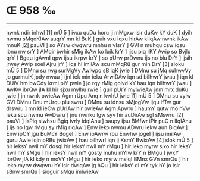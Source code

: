 # Œ 958 ‰
---
nwnk ndir inhwl ]1] mÚ 5 ] ivxu quDu horu ij mMgxw isir duKw kY duK
] dyih nwmu sMqoKIAw auqrY mn kI BuK ] guir vxu iqxu hirAw kIiqAw
nwnk ikAw mnuK ]2] pauVI ] so AYsw dwqwru mnhu n vIsrY ] GVI n
muhqu csw iqsu ibnu nw srY ] AMqir bwhir sMig ikAw ko luik krY ] ijsu
piq rKY Awip so Bvjlu qrY ] Bgqu igAwnI qpw ijsu ikrpw krY ] so pUrw
prDwnu ijs no blu DrY ] ijsih jrwey Awip soeI Ajru jrY ] iqs hI
imilAw scu mMqRü gur min DrY ]3] sloku mÚ 5 ] DMnu su rwg surMgVy
Awlwpq sB iqK jwie ] DMnu su jMq suhwvVy jo gurmuiK jpdy nwau ] ijnI
iek min ieku ArwiDAw iqn sd bilhwrY jwau ] iqn kI DUiV hm bwCdy
krmI plY pwie ] jo rqy rMig goivd kY hau iqn bilhwrY jwau ] AwKw
ibrQw jIA kI hir sjxu mylhu rwie ] guir pUrY mylwieAw jnm mrx duKu
jwie ] jn nwnk pwieAw Agm rUpu Anq n kwhU jwie ]1] mÚ 5 ] DMnu
su vylw GVI DMnu Dnu mUrqu plu swru ] DMnu su idnsu sMjogVw ijqu ifTw gur
drswru ] mn kI ieCw pUrIAw hir pwieAw Agm Apwru ] haumY qutw mo hVw
ieku scu nwmu AwDwru ] jnu nwnku lgw syv hir auDirAw sgl sMswru ]2]
pauVI ] isPiq slwhxu Bgiq ivrly idqIAnu ] saupy ijsu BMfwr iPir puC
n lIqIAnu ] ijs no lgw rMgu sy rMig riqAw ] Enw ieko nwmu ADwru iekw
aun BiqAw ] Enw ipCY jgu BuMcY BogeI ] Enw ipAwrw rbu Enwhw jogeI ]
ijsu imilAw guru Awie iqin pRBu jwixAw ] hau bilhwrI iqn ij KsmY
BwixAw ]4] slok mÚ 5 ] hir ieksY nwil mY dosqI hir ieksY nwil mY
rMgu ] hir ieko myrw sjxo hir ieksY nwil mY sMgu ] hir ieksY nwil mY
gosty muhu mYlw krY n BMgu ] jwxY ibrQw jIA kI kdy n moVY rMgu ] hir ieko
myrw mslqI BMnx GVn smrQu ] hir ieko myrw dwqwru hY isir dwiqAw jg
hQu ] hir ieksY dI mY tyk hY jo isir sBnw smrQu ] siqguir sMqu
imlwieAw
####
